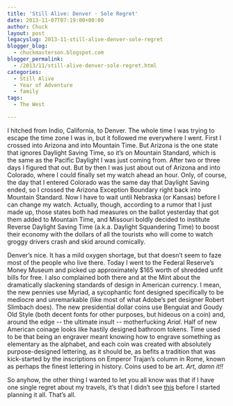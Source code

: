 ```yaml
---
title: 'Still Alive: Denver · Sole Regret'
date: 2013-11-07T07:19:00+00:00
author: Chuck
layout: post
legacyslug: 2013-11-still-alive-denver-sole-regret
blogger_blog:
  - chuckmasterson.blogspot.com
blogger_permalink:
  - /2013/11/still-alive-denver-sole-regret.html
categories:
  - Still Alive
  - Year of Adventure
  - family
tags:
  - The West

---
```


I hitched from Indio, California, to Denver. The whole time I was trying to
escape the time zone I was in, but it followed me everywhere I went. First I
crossed into Arizona and into Mountain Time. But Arizona is the one state that
ignores Daylight Saving Time, so it’s on Mountain Standard, which is the
same as the Pacific Daylight I was just coming from. After two or three days I
figured that out. But by then I was just about out of Arizona and into
Colorado, where I could finally set my watch ahead an hour. Only, of course,
the day that I entered Colorado was the same day that Daylight Saving ended, so
I crossed the Arizona Exception Boundary right back into Mountain Standard. Now
I have to wait until Nebraska (or Kansas) before I can change my watch.
Actually, though, according to a rumor that I just made up, those states both
had measures on the ballot yesterday that got them added to Mountain Time, and
Missouri boldly decided to institute Reverse Daylight Saving Time (a.k.a.
Daylight Squandering Time) to boost their economy with the dollars of all the
tourists who will come to watch groggy drivers crash and skid around comically.

Denver’s nice. It has a mild oxygen shortage, but that doesn’t seem
to faze most of the people who live there. Today I went to the Federal
Reserve’s Money Museum and picked up approximately $165 worth of shredded
unfit bills for free. I also complained both there and at the Mint about the
dramatically slackening standards of design in American currency. I mean, the
new pennies use Myriad, a sycophantic font designed specifically to be mediocre
and unremarkable (like most of what Adobe’s pet designer Robert Slimbach
does). The new presidential dollar coins use Benguiat and Goudy Old Style (both
decent fonts for other purposes, but hideous on a coin) and, around the edge
-- the ultimate insult -- motherfucking *Arial*. Half of new American
coinage looks like hastily designed bathroom tokens. Time used to be that being
an engraver meant knowing how to engrave something as elementary as the
alphabet, and each coin was created with absolutely purpose-designed lettering,
as it should be, as befits a tradition that was kick-started by the
inscriptions on Emperor Trajan’s column in Rome, known as perhaps the
finest lettering in history. Coins used to be art. *Art, damn it!!*

So anyhow, the other thing I wanted to let you all know was that if I have one
single regret about my travels, it’s that I didn’t see
[this](http://imgur.com/gallery/D9iDC) before I started planning it all. That’s
all.
